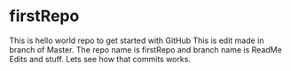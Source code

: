 # firstRepo
This is hello world repo to get started with GitHub
This is edit made in branch of Master. The repo name is firstRepo and branch name is ReadMe Edits and stuff. Lets see how that commits works.
